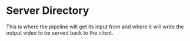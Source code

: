 # Server Directory

This is where the pipeline will get its input from and where it will write the output video to be served back to the client.